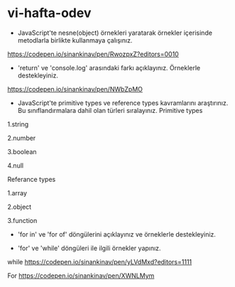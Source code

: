 # vi-hafta-odev

- JavaScript'te nesne(object) örnekleri yaratarak örnekler içerisinde metodlarla birlikte kullanmaya çalışınız.

https://codepen.io/sinankinav/pen/RwozpxZ?editors=0010

- 'return' ve 'console.log' arasındaki farkı açıklayınız. Örneklerle destekleyiniz.

https://codepen.io/sinankinav/pen/NWbZpMO

- JavaScript'te primitive types ve reference types kavramlarını araştırınız. Bu sınıflandırmalara dahil olan türleri sıralayınız.
Primitive types

1.string

2.number

3.boolean

4.null


Referance types

1.array

2.object

3.function


- 'for in' ve 'for of' döngülerini açıklayınız ve örneklerle destekleyiniz.

- 'for' ve 'while' döngüleri ile ilgili örnekler yapınız.

while 
https://codepen.io/sinankinav/pen/yLVdMxd?editors=1111

For
https://codepen.io/sinankinav/pen/XWNLMym
